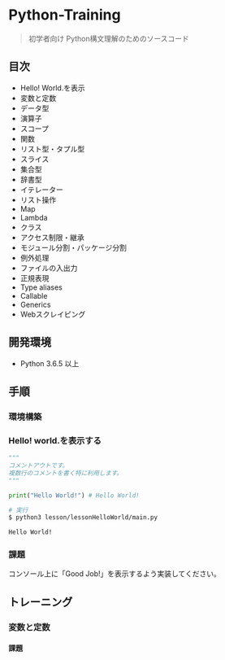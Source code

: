 # Python-Training

> 初学者向け Python構文理解のためのソースコード

## 目次
- Hello! World.を表示
- 変数と定数
- データ型
- 演算子
- スコープ
- 関数
- リスト型・タプル型
- スライス
- 集合型
- 辞書型
- イテレーター
- リスト操作
- Map
- Lambda
- クラス
- アクセス制限・継承
- モジュール分割・パッケージ分割
- 例外処理
- ファイルの入出力
- 正規表現
- Type aliases
- Callable
- Generics
- Webスクレイピング

## 開発環境
- Python 3.6.5 以上

## 手順

### 環境構築


### Hello! world.を表示する
```python
"""
コメントアウトです。
複数行のコメントを書く特に利用します。
"""

print("Hello World!") # Hello World!
```

```sh
# 実行
$ python3 lesson/lessonHelloWorld/main.py 

Hello World!
```
### 課題
コンソール上に「Good Job!」を表示するよう実装してください。

## トレーニング

### 変数と定数

#### 課題


